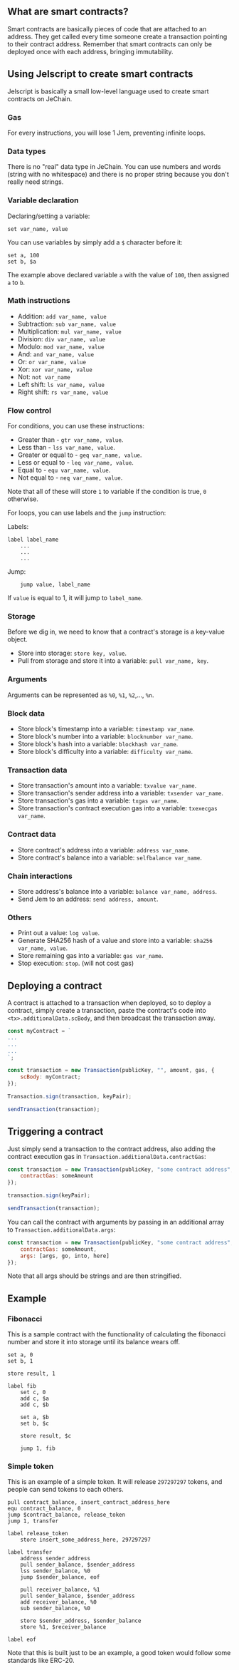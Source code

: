 ## What are smart contracts?

Smart contracts are basically pieces of code that are attached to an address. They get called every time someone create a transaction pointing to their contract address. Remember that smart contracts can only be deployed once with each address, bringing immutability.

## Using Jelscript to create smart contracts

Jelscript is basically a small low-level language used to create smart contracts on JeChain.

### Gas

For every instructions, you will lose 1 Jem, preventing infinite loops.

### Data types

There is no "real" data type in JeChain. You can use numbers and words (string with no whitespace) and there is no proper string because you don't really need strings.

### Variable declaration

Declaring/setting a variable:
```
set var_name, value
```

You can use variables by simply add a `$` character before it:
```
set a, 100
set b, $a
```

The example above declared variable `a` with the value of `100`, then assigned `a` to `b`.

### Math instructions

* Addition: `add var_name, value`
* Subtraction: `sub var_name, value`
* Multiplication: `mul var_name, value`
* Division: `div var_name, value`
* Modulo: `mod var_name, value`
* And: `and var_name, value`
* Or: `or var_name, value`
* Xor: `xor var_name, value`
* Not: `not var_name`
* Left shift: `ls var_name, value`
* Right shift: `rs var_name, value`


### Flow control

For conditions, you can use these instructions:

* Greater than - `gtr var_name, value`.
* Less than - `lss var_name, value`.
* Greater or equal to - `geq var_name, value`.
* Less or equal to - `leq var_name, value`.
* Equal to - `equ var_name, value`.
* Not equal to - `neq var_name, value`.

Note that all of these will store `1` to variable if the condition is true, `0` otherwise.

For loops, you can use labels and the `jump` instruction:

Labels:
```
label label_name
	...
	...
	...
```

Jump:
```
	jump value, label_name
```

If `value` is equal to 1, it will jump to `label_name`.

### Storage

Before we dig in, we need to know that a contract's storage is a key-value object.

* Store into storage: `store key, value`.
* Pull from storage and store it into a variable: `pull var_name, key`.

### Arguments

Arguments can be represented as `%0`, `%1`, `%2`,..., `%n`.

### Block data

* Store block's timestamp into a variable: `timestamp var_name`.
* Store block's number into a variable: `blocknumber var_name`.
* Store block's hash into a variable: `blockhash var_name`.
* Store block's difficulty into a variable: `difficulty var_name`.

### Transaction data

* Store transaction's amount into a variable: `txvalue var_name`.
* Store transaction's sender address into a variable: `txsender var_name`.
* Store transaction's gas into a variable: `txgas var_name`.
* Store transaction's contract execution gas into a variable: `txexecgas var_name`.

### Contract data

* Store contract's address into a variable: `address var_name`.
* Store contract's balance into a variable: `selfbalance var_name`.

### Chain interactions

* Store address's balance into a variable: `balance var_name, address`.
* Send Jem to an address: `send address, amount`.

### Others

* Print out a value: `log value`.
* Generate SHA256 hash of a value and store into a variable: `sha256 var_name, value`.
* Store remaining gas into a variable: `gas var_name`.
* Stop execution: `stop`. (will not cost gas)

## Deploying a contract

A contract is attached to a transaction when deployed, so to deploy a contract, simply create a transaction, paste the contract's code into `<tx>.additionalData.scBody`, and then broadcast the transaction away.

```js
const myContract = `
...
...
...
`;

const transaction = new Transaction(publicKey, "", amount, gas, {
	scBody: myContract;
});

Transaction.sign(transaction, keyPair);

sendTransaction(transaction);
```

## Triggering a contract

Just simply send a transaction to the contract address, also adding the contract execution gas in `Transaction.additionalData.contractGas`:
```js
const transaction = new Transaction(publicKey, "some contract address", amount, gas, {
	contractGas: someAmount
});

transaction.sign(keyPair);

sendTransaction(transaction);
```

You can call the contract with arguments by passing in an additional array to `Transaction.additionalData.args`:
```js
const transaction = new Transaction(publicKey, "some contract address", amount, gas, {
	contractGas: someAmount,
	args: [args, go, into, here]
});
```

Note that all args should be strings and are then stringified.

## Example

### Fibonacci

This ís a sample contract with the functionality of calculating the fibonacci number and store it into storage until its balance wears off.
```
set a, 0
set b, 1

store result, 1

label fib
    set c, 0
    add c, $a
    add c, $b
    
    set a, $b
    set b, $c

    store result, $c

    jump 1, fib
```

### Simple token

This is an example of a simple token. It will release `297297297` tokens, and people can send tokens to each others.
```
pull contract_balance, insert_contract_address_here
equ contract_balance, 0
jump $contract_balance, release_token
jump 1, transfer

label release_token
    store insert_some_address_here, 297297297

label transfer
    address sender_address
    pull sender_balance, $sender_address
    lss sender_balance, %0
    jump $sender_balance, eof

    pull receiver_balance, %1
    pull sender_balance, $sender_address
    add receiver_balance, %0
    sub sender_balance, %0

    store $sender_address, $sender_balance
    store %1, $receiver_balance

label eof
```
Note that this is built just to be an example, a good token would follow some standards like ERC-20.
